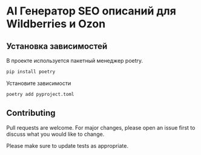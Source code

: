# AI Генератор SEO описаний для Wildberries и Ozon


## Установка зависимостей
В проекте используется пакетный менеджер poetry.

```bash
pip install poetry
```
Установите зависимости
```bash
poetry add pyproject.toml
```

## Contributing

Pull requests are welcome. For major changes, please open an issue first
to discuss what you would like to change.

Please make sure to update tests as appropriate.
